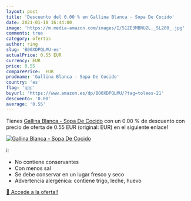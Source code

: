 ```yaml
---
layout: post
title: 'Descuento del 0.00 % en Gallina Blanca - Sopa De Cocido'
date: 2021-01-18 16:44:00
image: 'https://m.media-amazon.com/images/I/51ZE3MBNU2L._SL200_.jpg'
comments: true
category: ofertas
author: ring
slug: 'B00XDPQLMU-es'
actualPrice: 0.55 EUR
currency: EUR
price: 0.55
comparePrice:  EUR
prodname: 'Gallina Blanca - Sopa De Cocido'
country: 'es'
flag: '🇪🇸'
buyurl: 'https://www.amazon.es/dp/B00XDPQLMU/?tag=tolees-21'
descuento: '0.00'
average: '0.55'
---
```


Tienes [Gallina Blanca - Sopa De Cocido](https://www.amazon.es/dp/B00XDPQLMU/?tag=tolees-21) con un 0.00 % de descuento con precio de oferta de 0.55 EUR (original:  EUR) en el siguiente enlace!

[![Gallina Blanca - Sopa De Cocido](https://m.media-amazon.com/images/I/51ZE3MBNU2L._SL200_.jpg)](https://www.amazon.es/dp/B00XDPQLMU/?tag=tolees-21)

ℹ️:

- No contiene conservantes
- Con menos sal
- Se debe conservar en un lugar fresco y seco
- Advertencia alergénica: contiene trigo, leche, huevo

[🛒 Accede a la oferta!!](https://www.amazon.es/dp/B00XDPQLMU/?tag=tolees-21)

